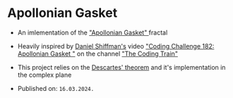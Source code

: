 # Apollonian Gasket


* An imlementation of the ["Apollonian Gasket" ](https://en.wikipedia.org/wiki/Apollonian_gasket) fractal
* Heavily inspired by [Daniel Shiffman's](https://en.wikipedia.org/wiki/Daniel_Shiffman) video ["Coding Challenge 182: Apollonian Gasket "](https://www.youtube.com/watch?v=6UlGLB_jiCs&t=31s) on the channel ["The Coding Train"](https://www.youtube.com/@TheCodingTrain) 
* This project relies on the [Descartes' theorem](https://en.wikipedia.org/wiki/Descartes%27_theorem) and it's implementation in the complex plane

* Published on: ```16.03.2024.```